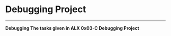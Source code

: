 # **Debugging Project**
---------------------
**Debugging The tasks given in ALX 0x03-C Debugging Project**
